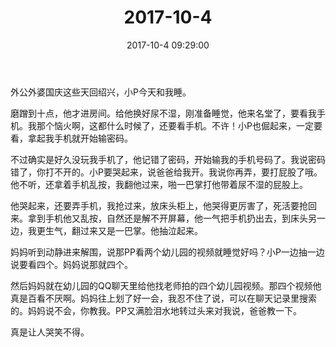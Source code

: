 ﻿---
title: "2017-10-4"
date: 2017-10-4 09:29:00
tags: 文字
categories: 爸爸
---
外公外婆国庆这些天回绍兴，小P今天和我睡。

磨蹭到十点，他才进房间。给他换好尿不湿，刚准备睡觉，他来名堂了，要看我手机。我那个恼火啊，这都什么时候了，还要看手机。不许！小P也倔起来，一定要看，拿起我手机就开始输密码。

不过确实是好久没玩我手机了，他记错了密码，开始输我的手机号码了。我说密码错了，你打不开的。小P要哭起来，说爸爸给我开。我说你再弄，要打屁股了哦。他不听，还拿着手机乱按，我翻他过来，啪一巴掌打他带着尿不湿的屁股上。

他哭起来，还要弄手机，我抢过来，放床头柜上，他哭得更厉害了，死活要抢回来。拿到手机他又乱按，自然还是解不开屏幕，他一气把手机扔出去，到床头另一边，我更生气，翻过来又是一巴掌。他抽泣起来。

妈妈听到动静进来解围，说那PP看两个幼儿园的视频就睡觉好吗？小P一边抽一边说要看四个。妈妈说那就四个。

然后妈妈就在幼儿园的QQ聊天里给他找老师拍的四个幼儿园视频。那四个视频他真是百看不厌啊。妈妈往上划了好一会，我忍不住了说，可以在聊天记录里搜索的。妈妈说不会，你教我。PP又满脸泪水地转过头来对我说，爸爸教一下。

真是让人哭笑不得。 